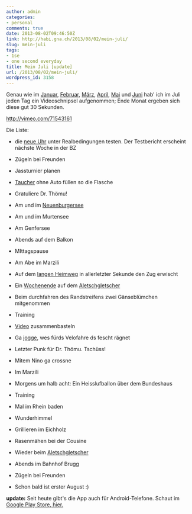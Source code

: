```yaml
---
author: admin
categories:
- personal
comments: true
date: 2013-08-02T09:46:50Z
link: http://habi.gna.ch/2013/08/02/mein-juli/
slug: mein-juli
tags:
- 1se
- one second everyday
title: Mein Juli [update]
url: /2013/08/02/mein-juli/
wordpress_id: 3158
---
```


Genau wie im [Januar](http://habi.gna.ch/2013/02/01/mein-januar/), [Februar](http://habi.gna.ch/2013/03/04/mein-februar/), [März](http://habi.gna.ch/2013/04/01/mein-marz/), [April](http://habi.gna.ch/2013/05/01/mein-april/), [Mai](http://habi.gna.ch/2013/06/01/mein-mai/) und [Juni](http://habi.gna.ch/2013/07/01/mein-juni/) hab' ich im Juli jeden Tag ein Videoschnipsel aufgenommen; Ende Monat ergeben sich diese gut 30 Sekunden.

http://vimeo.com/71543161

Die Liste:




  
  * die [neue Uhr](http://getpebble.com) unter Realbedingungen testen. Der Testbericht erscheint nächste Woche in der BZ


  
  * Zügeln bei Freunden


  
  * Jassturnier planen


  
  * [Taucher](http://divelog.davidhaberth%C3%BCr.ch/2013.07.04.boudry.pdf) ohne Auto füllen so die Flasche


  
  * Gratuliere Dr. Thömu!


  
  * Am und im [Neuenburgersee](http://divelog.davidhaberth%C3%BCr.ch/2013.07.06.robinson.pdf)


  
  * Am und im Murtensee


  
  * Am Genfersee


  
  * Abends auf dem Balkon


  
  * MIttagspause


  
  * Am Abe im Marzili


  
  * Auf dem [langen Heimweg](http://runkeeper.com/user/davidhaberthuer/activity/208014954?&tripIdBase36=3fuhd6) in allerletzter Sekunde den Zug erwischt


  
  * Ein [Wochenende](http://runkeeper.com/user/davidhaberthuer/activity/208938679?) auf dem [Aletschgletscher](http://runkeeper.com/user/davidhaberthuer/activity/208939776)


  
  * Beim durchfahren des Randstreifens zwei Gänseblümchen mitgenommen


  
  * Training


  
  * [Video](https://vimeo.com/70514011) zusammenbasteln


  
  * Ga [jogge](http://runkeeper.com/user/davidhaberthuer/activity/210969595), wes fürds Velofahre ds fescht rägnet


  
  * Letzter Punk für Dr. Thömu. Tschüss!


  
  * Mitem Nino ga crossne


  
  * Im Marzili


  
  * Morgens um halb acht: Ein Heisslufballon über dem Bundeshaus


  
  * Training


  
  * Mal im Rhein baden


  
  * Wunderhimmel


  
  * Grillieren im Eichholz


  
  * Rasenmähen bei der Cousine


  
  * Wieder beim [Aletschgletscher](http://runkeeper.com/user/davidhaberthuer/activity/215904921)


  
  * Abends im Bahnhof Brugg


  
  * Zügeln bei Freunden


  
  * Schon bald ist erster August :)



**update:** Seit heute gibt's die App auch für Android-Telefone. Schaut im [Google Play Store, hier.](https://play.google.com/store/apps/details?id=co.touchlab.android.onesecondeveryday)
